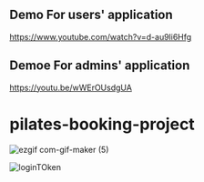 ## Demo For users' application
https://www.youtube.com/watch?v=d-au9li6Hfg
## Demoe For admins' application
https://youtu.be/wWErOUsdgUA

# pilates-booking-project
![ezgif com-gif-maker (5)](https://user-images.githubusercontent.com/44967760/132532070-5f33ff8d-1900-4d5b-bd98-d04838a47a8b.gif)

![loginTOken](https://user-images.githubusercontent.com/44967760/132530572-5bd853b8-dbca-4b06-8b26-25b626ea2c9c.png)
